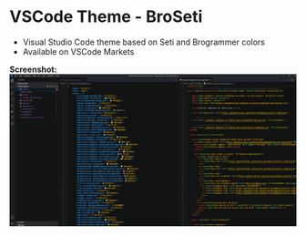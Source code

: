 # VSCode Theme - BroSeti
* Visual Studio Code theme based on Seti and Brogrammer colors 
* Available on VSCode Markets

**Screenshot:**
![screenshot](https://github.com/Squadz/vscode-theme-BroSeti/blob/main/screenshot.png)